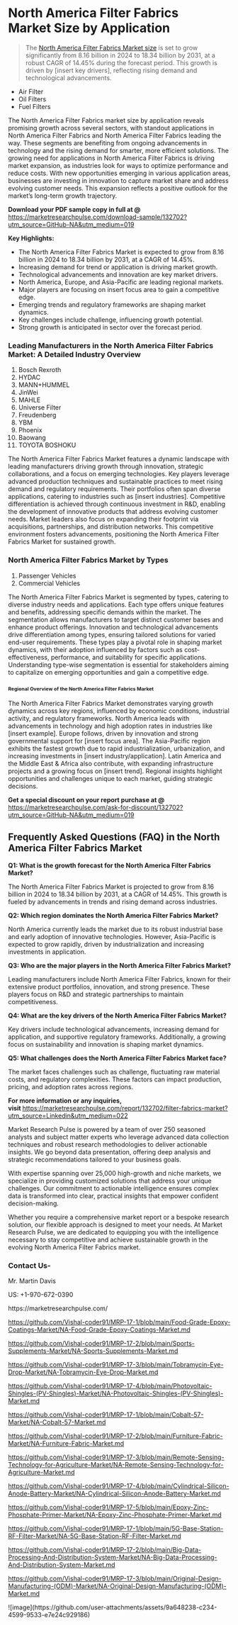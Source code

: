 <h1>North America Filter Fabrics Market&nbsp;Size by Application</h1><blockquote><p>The <a href="https://marketresearchpulse.com/download-sample/132702?utm_source=GitHub-NA&amp;utm_medium=019">North America Filter Fabrics Market size</a> is set to grow significantly from 8.16 billion in 2024 to 18.34 billion by 2031, at a robust CAGR of 14.45% during the forecast period. This growth is driven by [insert key drivers], reflecting rising demand and technological advancements.</p></blockquote><ul><li>Air Filter <li> Oil Filters <li> Fuel Filters</li></ul><p>The North America Filter Fabrics market size by application reveals promising growth across several sectors, with standout applications in North America Filter Fabrics and North America Filter Fabrics leading the way. These segments are benefiting from ongoing advancements in technology and the rising demand for smarter, more efficient solutions. The growing need for applications in North America Filter Fabrics is driving market expansion, as industries look for ways to optimize performance and reduce costs. With new opportunities emerging in various application areas, businesses are investing in innovation to capture market share and address evolving customer needs. This expansion reflects a positive outlook for the market’s long-term growth trajectory.</p><p><strong>Download your PDF sample copy in full at @ </strong><a href="https://marketresearchpulse.com/download-sample/132702?utm_source=GitHub-NA&amp;utm_medium=019">https://marketresearchpulse.com/download-sample/132702?utm_source=GitHub-NA&amp;utm_medium=019</a></p><p><strong>Key Highlights: </strong></p><ul><li>The North America Filter Fabrics Market is expected to grow from 8.16 billion in 2024 to 18.34 billion by 2031, at a CAGR of 14.45%.</li><li>Increasing demand for trend or application is driving market growth.</li><li>Technological advancements and innovation are key market drivers.</li><li>North America, Europe, and Asia-Pacific are leading regional markets.</li><li>Major players are focusing on insert focus area to gain a competitive edge.</li><li>Emerging trends and regulatory frameworks are shaping market dynamics.</li><li>Key challenges include challenge, influencing growth potential.</li><li>Strong growth is anticipated in sector over the forecast period.</li></ul><h3>Leading Manufacturers in the North America Filter Fabrics Market: A Detailed Industry Overview</h3><ol><li>Bosch Rexroth</li><li>HYDAC</li><li>MANN+HUMMEL</li><li>JinWei</li><li>MAHLE</li><li>Universe Filter</li><li>Freudenberg</li><li>YBM</li><li>Phoenix</li><li>Baowang</li><li>TOYOTA BOSHOKU</li></ol><div class="flex max-w-full flex-col flex-grow"><div class="min-h-8 text-message flex w-full flex-col items-end gap-2 whitespace-normal break-words [.text-message+&amp;]:mt-5" dir="auto" data-message-author-role="assistant" data-message-id="fd8432e4-4910-450d-b182-61b7bfb0a01f" data-message-model-slug="gpt-4o"><div class="flex w-full flex-col gap-1 empty:hidden first:pt-[3px]"><div class="markdown prose w-full break-words dark:prose-invert light"><p>The North America Filter Fabrics Market features a dynamic landscape with leading manufacturers driving growth through innovation, strategic collaborations, and a focus on emerging technologies. Key players leverage advanced production techniques and sustainable practices to meet rising demand and regulatory requirements. Their portfolios often span diverse applications, catering to industries such as [insert industries]. Competitive differentiation is achieved through continuous investment in R&amp;D, enabling the development of innovative products that address evolving customer needs. Market leaders also focus on expanding their footprint via acquisitions, partnerships, and distribution networks. This competitive environment fosters advancements, positioning the North America Filter Fabrics Market for sustained growth.</p></div></div></div></div><h3>North America Filter Fabrics Market by Types</h3><ol><li>Passenger Vehicles <li> Commercial Vehicles</li></ol><div class="flex max-w-full flex-col flex-grow"><div class="min-h-8 text-message flex w-full flex-col items-end gap-2 whitespace-normal break-words [.text-message+&amp;]:mt-5" dir="auto" data-message-author-role="assistant" data-message-id="084470be-0bb7-4664-bddf-5156b4f41249" data-message-model-slug="gpt-4o-mini"><div class="flex w-full flex-col gap-1 empty:hidden first:pt-[3px]"><div class="markdown prose w-full break-words dark:prose-invert light"><p>The North America Filter Fabrics Market is segmented by types, catering to diverse industry needs and applications. Each type offers unique features and benefits, addressing specific demands within the market. The segmentation allows manufacturers to target distinct customer bases and enhance product offerings. Innovation and technological advancements drive differentiation among types, ensuring tailored solutions for varied end-user requirements. These types play a pivotal role in shaping market dynamics, with their adoption influenced by factors such as cost-effectiveness, performance, and suitability for specific applications. Understanding type-wise segmentation is essential for stakeholders aiming to capitalize on emerging opportunities and gain a competitive edge.</p></div></div></div></div><h3><span style="font-size: 11px;">Regional Overview of the North America Filter Fabrics Market</span></h3><div class="flex max-w-full flex-col flex-grow"><div class="min-h-8 text-message flex w-full flex-col items-end gap-2 whitespace-normal break-words [.text-message+&amp;]:mt-5" dir="auto" data-message-author-role="assistant" data-message-id="e9038762-ce64-4e30-91c9-9bd413514231" data-message-model-slug="gpt-4o-mini"><div class="flex w-full flex-col gap-1 empty:hidden first:pt-[3px]"><div class="markdown prose w-full break-words dark:prose-invert light"><p>The North America Filter Fabrics Market demonstrates varying growth dynamics across key regions, influenced by economic conditions, industrial activity, and regulatory frameworks. North America leads with advancements in technology and high adoption rates in industries like [insert example]. Europe follows, driven by innovation and strong governmental support for [insert focus area]. The Asia-Pacific region exhibits the fastest growth due to rapid industrialization, urbanization, and increasing investments in [insert industry/application]. Latin America and the Middle East &amp; Africa also contribute, with expanding infrastructure projects and a growing focus on [insert trend]. Regional insights highlight opportunities and challenges unique to each market, guiding strategic decisions.</p></div></div></div></div><p><strong>Get a special discount on your report purchase at @ </strong><a href="https://marketresearchpulse.com/ask-for-discount/132702?utm_source=GitHub-NA&amp;utm_medium=019">https://marketresearchpulse.com/ask-for-discount/132702?utm_source=GitHub-NA&amp;utm_medium=019</a></p><h2>Frequently Asked Questions (FAQ) in the North America Filter Fabrics Market</h2><p><strong>Q1: What is the growth forecast for the North America Filter Fabrics Market?</strong></p><p>The North America Filter Fabrics Market is projected to grow from 8.16 billion in 2024 to 18.34 billion by 2031, at a CAGR of 14.45%. This growth is fueled by advancements in trends and rising demand across industries.</p><p><strong>Q2: Which region dominates the North America Filter Fabrics Market?</strong></p><p>North America currently leads the market due to its robust industrial base and early adoption of innovative technologies. However, Asia-Pacific is expected to grow rapidly, driven by industrialization and increasing investments in application.</p><p><strong>Q3: Who are the major players in the North America Filter Fabrics Market?</strong></p><p>Leading manufacturers include North America Filter Fabrics, known for their extensive product portfolios, innovation, and strong presence. These players focus on R&amp;D and strategic partnerships to maintain competitiveness.</p><p><strong>Q4: What are the key drivers of the North America Filter Fabrics Market?</strong></p><p>Key drivers include technological advancements, increasing demand for application, and supportive regulatory frameworks. Additionally, a growing focus on sustainability and innovation is shaping market dynamics.</p><p><strong>Q5: What challenges does the North America Filter Fabrics Market face?</strong></p><p>The market faces challenges such as challenge, fluctuating raw material costs, and regulatory complexities. These factors can impact production, pricing, and adoption rates across regions.</p><p><strong>For more information or any inquiries, visit&nbsp;</strong><a href="https://marketresearchpulse.com/report/132702/filter-fabrics-market?utm_source=Linkedin&utm_medium=022">https://marketresearchpulse.com/report/132702/filter-fabrics-market?utm_source=Linkedin&utm_medium=022</a></p><p>Market Research Pulse is powered by a team of over 250 seasoned analysts and subject matter experts who leverage advanced data collection techniques and robust research methodologies to deliver actionable insights. We go beyond data presentation, offering deep analysis and strategic recommendations tailored to your business goals.</p><p>With expertise spanning over 25,000 high-growth and niche markets, we specialize in providing customized solutions that address your unique challenges. Our commitment to actionable intelligence ensures complex data is transformed into clear, practical insights that empower confident decision-making.</p><p>Whether you require a comprehensive market report or a bespoke research solution, our flexible approach is designed to meet your needs. At Market Research Pulse, we are dedicated to equipping you with the intelligence necessary to stay competitive and achieve sustainable growth in the evolving North America Filter Fabrics market.</p><h3><strong>Contact Us-</strong></h3><p>Mr. Martin Davis</p><p>US: +1-970-672-0390</p><p>https://marketresearchpulse.com/</p><p><a href="https://github.com/Vishal-coder91/MRP-17-1/blob/main/Food-Grade-Epoxy-Coatings-Market/NA-Food-Grade-Epoxy-Coatings-Market.md">https://github.com/Vishal-coder91/MRP-17-1/blob/main/Food-Grade-Epoxy-Coatings-Market/NA-Food-Grade-Epoxy-Coatings-Market.md</a></p><p><a href="https://github.com/Vishal-coder91/MRP-17-2/blob/main/Sports-Supplements-Market/NA-Sports-Supplements-Market.md">https://github.com/Vishal-coder91/MRP-17-2/blob/main/Sports-Supplements-Market/NA-Sports-Supplements-Market.md</a></p><p><a href="https://github.com/Vishal-coder91/MRP-17-3/blob/main/Tobramycin-Eye-Drop-Market/NA-Tobramycin-Eye-Drop-Market.md">https://github.com/Vishal-coder91/MRP-17-3/blob/main/Tobramycin-Eye-Drop-Market/NA-Tobramycin-Eye-Drop-Market.md</a></p><p><a href="https://github.com/Vishal-coder91/MRP-17-4/blob/main/Photovoltaic-Shingles-(PV-Shingles)-Market/NA-Photovoltaic-Shingles-(PV-Shingles)-Market.md">https://github.com/Vishal-coder91/MRP-17-4/blob/main/Photovoltaic-Shingles-(PV-Shingles)-Market/NA-Photovoltaic-Shingles-(PV-Shingles)-Market.md</a></p><p><a href="https://github.com/Vishal-coder91/MRP-17-1/blob/main/Cobalt-57-Market/NA-Cobalt-57-Market.md">https://github.com/Vishal-coder91/MRP-17-1/blob/main/Cobalt-57-Market/NA-Cobalt-57-Market.md</a></p><p><a href="https://github.com/Vishal-coder91/MRP-17-2/blob/main/Furniture-Fabric-Market/NA-Furniture-Fabric-Market.md">https://github.com/Vishal-coder91/MRP-17-2/blob/main/Furniture-Fabric-Market/NA-Furniture-Fabric-Market.md</a></p><p><a href="https://github.com/Vishal-coder91/MRP-17-3/blob/main/Remote-Sensing-Technology-for-Agriculture-Market/NA-Remote-Sensing-Technology-for-Agriculture-Market.md">https://github.com/Vishal-coder91/MRP-17-3/blob/main/Remote-Sensing-Technology-for-Agriculture-Market/NA-Remote-Sensing-Technology-for-Agriculture-Market.md</a></p><p><a href="https://github.com/Vishal-coder91/MRP-17-4/blob/main/Cylindrical-Silicon-Anode-Battery-Market/NA-Cylindrical-Silicon-Anode-Battery-Market.md">https://github.com/Vishal-coder91/MRP-17-4/blob/main/Cylindrical-Silicon-Anode-Battery-Market/NA-Cylindrical-Silicon-Anode-Battery-Market.md</a></p><p><a href="https://github.com/Vishal-coder91/MRP-17-5/blob/main/Epoxy-Zinc-Phosphate-Primer-Market/NA-Epoxy-Zinc-Phosphate-Primer-Market.md">https://github.com/Vishal-coder91/MRP-17-5/blob/main/Epoxy-Zinc-Phosphate-Primer-Market/NA-Epoxy-Zinc-Phosphate-Primer-Market.md</a></p><p><a href="https://github.com/Vishal-coder91/MRP-17-1/blob/main/5G-Base-Station-RF-Filter-Market/NA-5G-Base-Station-RF-Filter-Market.md">https://github.com/Vishal-coder91/MRP-17-1/blob/main/5G-Base-Station-RF-Filter-Market/NA-5G-Base-Station-RF-Filter-Market.md</a></p><p><a href="https://github.com/Vishal-coder91/MRP-17-2/blob/main/Big-Data-Processing-And-Distribution-System-Market/NA-Big-Data-Processing-And-Distribution-System-Market.md">https://github.com/Vishal-coder91/MRP-17-2/blob/main/Big-Data-Processing-And-Distribution-System-Market/NA-Big-Data-Processing-And-Distribution-System-Market.md</a></p><p><a href="https://github.com/Vishal-coder91/MRP-17-3/blob/main/Original-Design-Manufacturing-(ODM)-Market/NA-Original-Design-Manufacturing-(ODM)-Market.md">https://github.com/Vishal-coder91/MRP-17-3/blob/main/Original-Design-Manufacturing-(ODM)-Market/NA-Original-Design-Manufacturing-(ODM)-Market.md</a></p>
![image](https://github.com/user-attachments/assets/9a648238-c234-4599-9533-e7e24c929186)
